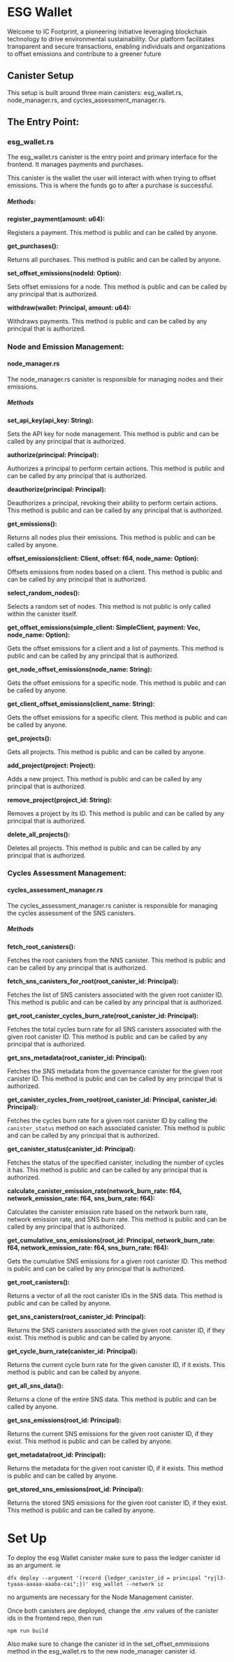 # ESG Wallet

Welcome to IC Footprint, a pioneering initiative leveraging blockchain technology to drive environmental sustainability. Our platform facilitates transparent and secure transactions, enabling individuals and organizations to offset emissions and contribute to a greener future

## Canister Setup

This setup is built around three main canisters: esg_wallet.rs, node_manager.rs, and cycles_assessment_manager.rs.

## The Entry Point:

### esg_wallet.rs

The esg_wallet.rs canister is the entry point and primary interface for the frontend. It manages payments and purchases.

This canister is the wallet the user will interact with when trying to offset emissions. This is where the funds go to after a purchase is successful.

##### Methods:

**register_payment(amount: u64):**

Registers a payment. This method is public and can be called by anyone.

**get_purchases():**

Returns all purchases. This method is public and can be called by anyone.

**set_offset_emissions(nodeId: Option<String>):**

Sets offset emissions for a node. This method is public and can be called by any principal that is authorized.

**withdraw(wallet: Principal, amount: u64):**

Withdraws payments. This method is public and can be called by any principal that is authorized.

### Node and Emission Management:

#### node_manager.rs

The node_manager.rs canister is responsible for managing nodes and their emissions.

##### Methods

**set_api_key(api_key: String):**

Sets the API key for node management. This method is public and can be called by any principal that is authorized.

**authorize(principal: Principal):**

Authorizes a principal to perform certain actions. This method is public and can be called by any principal that is authorized.

**deauthorize(principal: Principal):**

Deauthorizes a principal, revoking their ability to perform certain actions. This method is public and can be called by any principal that is authorized.

**get_emissions():**

Returns all nodes plus their emissions. This method is public and can be called by anyone.

**offset_emissions(client: Client, offset: f64, node_name: Option<String>):**

Offsets emissions from nodes based on a client. This method is public and can be called by any principal that is authorized.

**select_random_nodes():**

Selects a random set of nodes. This method is not public is only called within the canister itself.

**get_offset_emissions(simple_client: SimpleClient, payment: Vec<Payment>, node_name: Option<String>):**

Gets the offset emissions for a client and a list of payments. This method is public and can be called by any principal that is authorized.

**get_node_offset_emissions(node_name: String):**

Gets the offset emissions for a specific node. This method is public and can be called by anyone.

**get_client_offset_emissions(client_name: String):**

Gets the offset emissions for a specific client. This method is public and can be called by anyone.

**get_projects():**

Gets all projects. This method is public and can be called by anyone.

**add_project(project: Project):**

Adds a new project. This method is public and can be called by any principal that is authorized.

**remove_project(project_id: String):**

Removes a project by its ID. This method is public and can be called by any principal that is authorized.

**delete_all_projects():**

Deletes all projects. This method is public and can be called by any principal that is authorized.

### Cycles Assessment Management:

#### cycles_assessment_manager.rs

The cycles_assessment_manager.rs canister is responsible for managing the cycles assessment of the SNS canisters.

##### Methods

**fetch_root_canisters():**

Fetches the root canisters from the NNS canister. This method is public and can be called by any principal that is authorized.

**fetch_sns_canisters_for_root(root_canister_id: Principal):**

Fetches the list of SNS canisters associated with the given root canister ID. This method is public and can be called by any principal that is authorized.

**get_root_canister_cycles_burn_rate(root_canister_id: Principal):**

Fetches the total cycles burn rate for all SNS canisters associated with the given root canister ID. This method is public and can be called by any principal that is authorized.

**get_sns_metadata(root_canister_id: Principal):**

Fetches the SNS metadata from the governance canister for the given root canister ID. This method is public and can be called by any principal that is authorized.

**get_canister_cycles_from_root(root_canister_id: Principal, canister_id: Principal):**

Fetches the cycles burn rate for a given root canister ID by calling the `canister_status` method on each associated canister. This method is public and can be called by any principal that is authorized.

**get_canister_status(canister_id: Principal):**

Fetches the status of the specified canister, including the number of cycles it has. This method is public and can be called by any principal that is authorized.

**calculate_canister_emission_rate(network_burn_rate: f64, network_emission_rate: f64, sns_burn_rate: f64):**

Calculates the canister emission rate based on the network burn rate, network emission rate, and SNS burn rate. This method is public and can be called by any principal that is authorized.

**get_cumulative_sns_emissions(root_id: Principal, network_burn_rate: f64, network_emission_rate: f64, sns_burn_rate: f64):**

Gets the cumulative SNS emissions for a given root canister ID. This method is public and can be called by any principal that is authorized.

**get_root_canisters():**

Returns a vector of all the root canister IDs in the SNS data. This method is public and can be called by anyone.

**get_sns_canisters(root_canister_id: Principal):**

Returns the SNS canisters associated with the given root canister ID, if they exist. This method is public and can be called by anyone.

**get_cycle_burn_rate(canister_id: Principal):**

Returns the current cycle burn rate for the given canister ID, if it exists. This method is public and can be called by anyone.

**get_all_sns_data():**

Returns a clone of the entire SNS data. This method is public and can be called by anyone.

**get_sns_emissions(root_id: Principal):**

Returns the current SNS emissions for the given root canister ID, if they exist. This method is public and can be called by anyone.

**get_metadata(root_id: Principal):**

Returns the metadata for the given root canister ID, if it exists. This method is public and can be called by anyone.

**get_stored_sns_emissions(root_id: Principal):**

Returns the stored SNS emissions for the given root canister ID, if they exist. This method is public and can be called by anyone.

# Set Up

To deploy the esg Wallet canister make sure to pass the ledger canister id as an argument. ie

```
dfx deploy --argument '(record {ledger_canister_id = principal "ryjl3-tyaaa-aaaaa-aaaba-cai";})' esg_wallet --network ic
```

no arguments are necessary for the Node Management canister.

Once both canisters are deployed, change the .env values of the canister ids in the frontend repo, then run

```
npm run build
```

Also make sure to change the canister id in the set_offset_emmissions method in the esg_wallet.rs to the new node_manager canister id.
